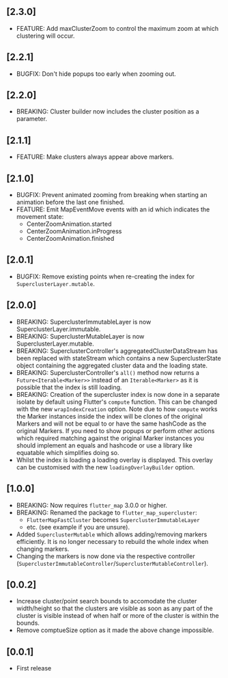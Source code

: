 ## [2.3.0]

- FEATURE: Add maxClusterZoom to control the maximum zoom at which clustering
  will occur.

## [2.2.1]

- BUGFIX: Don't hide popups too early when zooming out.

## [2.2.0]

- BREAKING: Cluster builder now includes the cluster position as a parameter.

## [2.1.1]

- FEATURE: Make clusters always appear above markers.

## [2.1.0]

- BUGFIX: Prevent animated zooming from breaking when starting an animation
  before the last one finished.
- FEATURE: Emit MapEventMove events with an id which indicates the movement
  state:
    - CenterZoomAnimation.started
    - CenterZoomAnimation.inProgress
    - CenterZoomAnimation.finished

## [2.0.1]

- BUGFIX: Remove existing points when re-creating the index for
  `SuperclusterLayer.mutable`.

## [2.0.0]

- BREAKING: SuperclusterImmutableLayer is now SuperclusterLayer.immutable.
- BREAKING: SuperclusterMutableLayer is now SuperclusterLayer.mutable.
- BREAKING: SuperclusterController's aggregatedClusterDataStream has been
  replaced with stateStream which contains a new SuperclusterState object
  containing the aggregated cluster data and the loading state.
- BREAKING: SuperclusterController's `all()` method now returns a
  `Future<Iterable<Marker>>` instead of an `Iterable<Marker>` as it is possible
  that the index is still loading.
- BREAKING: Creation of the supercluster index is now done in a separate isolate
  by default using Flutter's `compute` function. This can be changed with the
  new `wrapIndexCreation` option. Note due to how `compute` works the Marker
  instances inside the index will be clones of the original Markers and will not
  be equal to or have the same hashCode as the original Markers. If you need to
  show popups or perform other actions which required matching against the
  original Marker instances you should implement an equals and hashcode or use a
  library like equatable which simplifies doing so.
- Whilst the index is loading a loading overlay is displayed. This overlay can
  be customised with the new `loadingOverlayBuilder` option.

## [1.0.0]

- BREAKING: Now requires `flutter_map` 3.0.0 or higher.
- BREAKING: Renamed the package to `flutter_map_supercluster`:
    - `FlutterMapFastCluster` becomes `SuperclusterImmutableLayer`
    - etc. (see example if you are unsure).
- Added `SuperclusterMutable` which allows adding/removing markers efficiently.
  It is no longer necessary to rebuild the whole index when changing markers.
- Changing the markers is now done via the respective controller
  (`SuperclusterImmutableController`/`SuperclusterMutableController`).

## [0.0.2]

- Increase cluster/point search bounds to accomodate the cluster width/height so
  that the clusters are visible as soon as any part of the cluster is visible
  instead of when half or more of the cluster is within the bounds.
- Remove comptueSize option as it made the above change impossible.

## [0.0.1]

- First release
